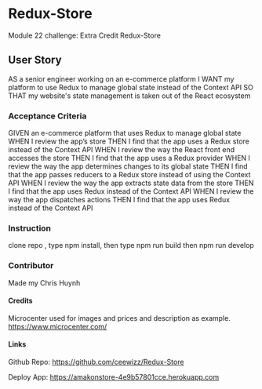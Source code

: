 # Redux-Store
Module 22 challenge: Extra Credit Redux-Store

## User Story
AS a senior engineer working on an e-commerce platform
I WANT my platform to use Redux to manage global state instead of the Context API
SO THAT my website's state management is taken out of the React ecosystem

### Acceptance Criteria
GIVEN an e-commerce platform that uses Redux to manage global state
WHEN I review the app’s store
THEN I find that the app uses a Redux store instead of the Context API
WHEN I review the way the React front end accesses the store
THEN I find that the app uses a Redux provider
WHEN I review the way the app determines changes to its global state
THEN I find that the app passes reducers to a Redux store instead of using the Context API
WHEN I review the way the app extracts state data from the store
THEN I find that the app uses Redux instead of the Context API
WHEN I review the way the app dispatches actions
THEN I find that the app uses Redux instead of the Context API

### Instruction
clone repo , type npm install, then type npm run build then npm run develop

### Contributor
Made my Chris Huynh


#### Credits

Microcenter used for images and prices and description as example.
https://www.microcenter.com/

#### Links
Github Repo:  https://github.com/ceewizz/Redux-Store

Deploy App:  https://amakonstore-4e9b57801cce.herokuapp.com

